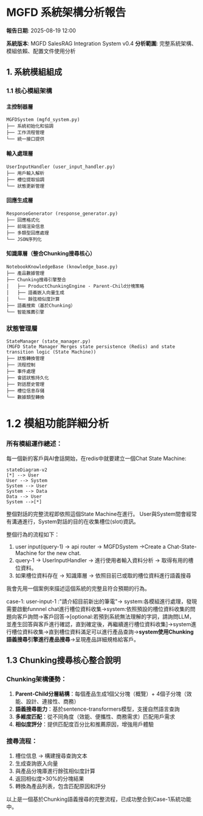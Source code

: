 # MGFD 系統架構分析報告

**報告日期**: 2025-08-19 12:00

**系統版本**: MGFD SalesRAG Integration System v0.4
**分析範圍**: 完整系統架構、模組依賴、配置文件使用分析

## 1. 系統模組組成

### 1.1 核心模組架構

#### **主控制器層**

```
MGFDSystem (mgfd_system.py)
├── 系統初始化和協調
├── 工作流程管理
└── 統一接口提供
```

#### **輸入處理層**

```
UserInputHandler (user_input_handler.py)
├── 用戶輸入解析
├── 槽位提取協調
└── 狀態更新管理
```

#### **回應生成層**

```
ResponseGenerator (response_generator.py)
├── 回應格式化
├── 前端渲染信息
├── 多類型回應處理
└── JSON序列化
```

#### **知識庫層（整合Chunking搜尋核心）**

```
NotebookKnowledgeBase (knowledge_base.py)
├── 產品數據管理
├── Chunking搜尋引擎整合
│   ├── ProductChunkingEngine - Parent-Child分塊策略
│   ├── 語義嵌入向量生成
│   └── 餘弦相似度計算
├── 語義搜索（基於Chunking）
└── 智能推薦引擎
```

### 狀態管理層

```
StateManager (state_manager.py)
(MGFD State Manager Merges state persistence (Redis) and state transition logic (State Machine))
├── 狀態轉換管理
├── 流程控制
├── 事件處理
├── 會話狀態持久化
├── 對話歷史管理
├── 槽位信息存儲
└── 數據類型轉換
```

# 1.2 模組功能詳細分析

### 所有模組運作總述：

每一個新的客戶與AI會話開始，在redis中就要建立一個Chat State Machine:

```mermaid
stateDiagram-v2
[*] --> User
User --> System
System --> User
System --> Data
Data --> User
System -->[*]
```

整個對話的完整流程即依照這個State Machine在進行。 User與System間會經常有溝通進行，System對話的目的在收集槽位(slot)資訊。

整個行為的流程如下：

1. user input(query-1) -> api router -> MGFDSystem ->Create a Chat-State-Machine for the new chat.
2. query-1 -> UserInputHandler -> 進行使用者輸入資料分析 -> 取得有用的槽位資料。
3. 如果槽位資料存在 -> 知識庫層 -> 依照目前已或取的槽位資料進行語義搜尋

我會先用一個案例來描述這個系統的完整且符合預期的行為。

case-1:
user-input-1 :"請介紹目前新出的筆電"-> system:各模組進行處理，發現需要啟動funnnel chat進行槽位資料收集->system:依照預設的槽位資料收集的問題向客戶詢問->客戶回答->[optional:若預到系統無法理解的字詞，請詢問LLM，並產生回答與客戶進行確認，直到確定後，再繼續進行槽位資料收集]->system進行槽位資料收集->直到槽位資料滿足可以進行產品查詢->**system使用Chunking語義搜尋引擎進行產品搜尋**->呈現產品詳細規格給客戶。

## 1.3 **Chunking搜尋核心整合說明**

### Chunking架構優勢：

1. **Parent-Child分層結構**：每個產品生成1個父分塊（概覽）+ 4個子分塊（效能、設計、連接性、商務）
2. **語義搜尋能力**：基於sentence-transformers模型，支援自然語言查詢
3. **多維度匹配**：從不同角度（效能、便攜性、商務需求）匹配用戶需求
4. **相似度評分**：提供匹配度百分比和推薦原因，增強用戶體驗

### 搜尋流程：

1. 槽位信息 → 構建搜尋查詢文本
2. 生成查詢嵌入向量
3. 與產品分塊庫進行餘弦相似度計算
4. 返回相似度>30%的分塊結果
5. 轉換為產品列表，包含匹配原因和評分

以上是一個基於Chunking語義搜尋的完整流程，已成功整合到Case-1系統功能中。
